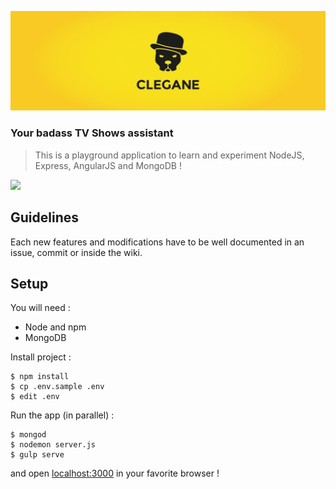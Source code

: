 ![Clegane](clegane.jpg)

### Your badass TV Shows assistant

> This is a playground application to learn and experiment NodeJS, Express, AngularJS and MongoDB !

<a href="https://zenhub.io"><img src="https://raw.githubusercontent.com/ZenHubIO/support/master/zenhub-badge.png"></a>

## Guidelines

Each new features and modifications have to be well documented in an issue, commit or inside the wiki.

## Setup

You will need :

- Node and npm
- MongoDB


Install project :

```shell
$ npm install
$ cp .env.sample .env
$ edit .env
```


Run the app (in parallel) :

```shell
$ mongod
$ nodemon server.js
$ gulp serve
```

and open [localhost:3000](http://localhost:3000) in your favorite browser !
